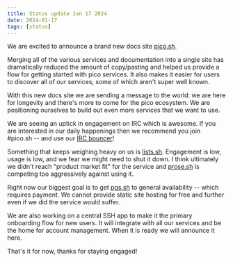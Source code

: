 ```yaml
---
title: Status update Jan 17 2024
date: 2024-01-17
tags: [status]
---
```


We are excited to announce a brand new docs site [pico.sh](https://pico.sh).

Merging all of the various services and documentation into a single site has
dramatically reduced the amount of copy/pasting and helped us provide a flow for
getting started with pico services. It also makes it easier for users to
discover all of our services, some of which aren't super well known.

With this new docs site we are sending a message to the world: we are here for
longevity and there's more to come for the pico ecosystem. We are positioning
ourselves to build out even more services that we want to use.

We are seeing an uptick in engagement on IRC which is awesome. If you are
interested in our daily happenings then we recommend you join #pico.sh -- and
use our [IRC bouncer](https://pico.sh/irc)!

Something that keeps weighing heavy on us is [lists.sh](https://lists.sh).
Engagement is low, usage is low, and we fear we might need to shut it down. I
think ultimately we didn't reach "product market fit" for the service and
[prose.sh](https://prose.sh) is competing too aggressively against using it.

Right now our biggest goal is to get [pgs.sh](https://pgs.sh) to general
availability -- which requires payment. We cannot provide static site hosting
for free and further even if we did the service would suffer.

We are also working on a central SSH app to make it the primary onboarding flow
for new users. It will integrate with all our services and be the home for
account management. When it is ready we will announce it here.

That's it for now, thanks for staying engaged!
